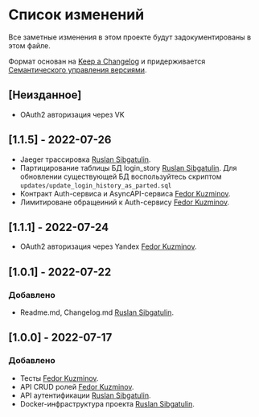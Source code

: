 # Список изменений

Все заметные изменения в этом проекте будут задокументированы в этом файле.

Формат основан на [Keep a Changelog](https://keepachangelog.com/en/1.0.0/) и придерживается [Семантического управления версиями](https://semver.org/spec/v2.0.0.html).

## [Неизданное]
- OAuth2 авторизация через VK

## [1.1.5] - 2022-07-26
- Jaeger трассировка [Ruslan Sibgatulin](https://github.com/RuslanSibgatulin).
- Партицирование таблицы БД login_story [Ruslan Sibgatulin](https://github.com/RuslanSibgatulin). Для обновлении существующей БД воспользуйтесь скриптом `updates/update_login_history_as_parted.sql`
- Контракт Auth-сервиса и AsyncAPI-сервиса [Fedor Kuzminov](https://github.com/Riyce).
- Лимитироване обращеиний к Auth-сервису [Fedor Kuzminov](https://github.com/Riyce).

## [1.1.1] - 2022-07-24
- OAuth2 авторизация через Yandex [Fedor Kuzminov](https://github.com/Riyce).

## [1.0.1] - 2022-07-22
### Добавлено
- Readme.md, Changelog.md [Ruslan Sibgatulin](https://github.com/RuslanSibgatulin).

## [1.0.0] - 2022-07-17
### Добавлено
- Тесты [Fedor Kuzminov](https://github.com/Riyce).
- API CRUD ролей [Fedor Kuzminov](https://github.com/Riyce).
- API аутентификации [Ruslan Sibgatulin](https://github.com/RuslanSibgatulin).
- Docker-инфраструктура проекта [Ruslan Sibgatulin](https://github.com/RuslanSibgatulin).